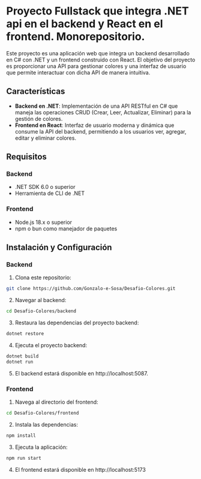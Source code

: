 # Proyecto Fullstack que integra .NET api en el backend y React en el frontend. Monorepositorio.

Este proyecto es una aplicación web que integra un backend desarrollado en C# con .NET y un frontend construido con React. El objetivo del proyecto es proporcionar una API para gestionar colores y una interfaz de usuario que permite interactuar con dicha API de manera intuitiva.

## Características

- **Backend en .NET**: Implementación de una API RESTful en C# que maneja las operaciones CRUD (Crear, Leer, Actualizar, Eliminar) para la gestión de colores.
- **Frontend en React**: Interfaz de usuario moderna y dinámica que consume la API del backend, permitiendo a los usuarios ver, agregar, editar y eliminar colores.

## Requisitos

### Backend
- .NET SDK 6.0 o superior
- Herramienta de CLI de .NET

### Frontend
- Node.js 18.x o superior
- npm o bun como manejador de paquetes

## Instalación y Configuración

### Backend

1. Clona este repositorio:

  ```bash
  git clone https://github.com/Gonzalo-e-Sosa/Desafio-Colores.git
  ```

2. Navegar al backend:

  ```bash
  cd Desafio-Colores/backend
  ```

3. Restaura las dependencias del proyecto backend:

  ```bash
  dotnet restore
  ```

4. Ejecuta el proyecto backend:

  ```bash
  dotnet build
  dotnet run
  ```
    
5. El backend estará disponible en http://localhost:5087.

### Frontend

1. Navega al directorio del frontend:
  
  ```bash
  cd Desafio-Colores/frontend
  ```

2. Instala las dependencias:

  ```bash
  npm install
  ```

3. Ejecuta la aplicación:

  ```bash
  npm run start
  ```

4. El frontend estará disponible en http://localhost:5173

